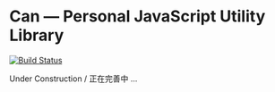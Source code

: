 
Can — Personal JavaScript Utility Library
==========================================

[![Build Status](https://travis-ci.org/bokie/can.js.svg?branch=master)](https://travis-ci.org/bokie/can.js)

Under Construction / 正在完善中 ...
